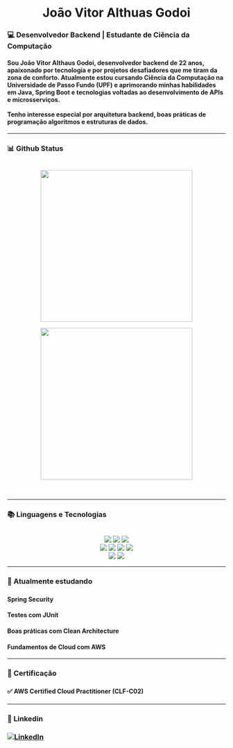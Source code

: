 <h1 align="center">João Vitor Althuas Godoi </h1>

<h3 align="left">💻 Desenvolvedor Backend | Estudante de Ciência da Computação </h3>

<h4>
  Sou João Vitor Althaus Godoi, desenvolvedor backend de 22 anos, apaixonado por tecnologia e por projetos desafiadores que me tiram da zona de conforto.  
  Atualmente estou cursando <strong>Ciência da Computação na Universidade de Passo Fundo (UPF)</strong> e aprimorando minhas habilidades em <strong>Java</strong>, <strong>Spring Boot</strong> e tecnologias voltadas ao desenvolvimento de APIs e microsserviços.
  <br><br>
  Tenho interesse especial por arquitetura backend, boas práticas de programação algoritmos e estruturas de dados. 
</h4>

---

<h3>📊 Github Status</h3>

<br>
<div align = "center">
<img
    width="350"
    src = "https://github-readme-stats.vercel.app/api?username=Joao-Althaus&show_icons=true&theme=radical"
/>

<img
    width="350"
    src = "https://github-readme-stats.vercel.app/api/top-langs/?username=Joao-Althaus&layout=compact&theme=radical"
/>
</div>
<br>

---

<h3>📚 Linguagens e Tecnologias</h3>

<br>

<div align = "center">
  <img src="https://img.shields.io/badge/-Java-007396?logo=java&logoColor=white" />
  <img src="https://img.shields.io/badge/-Spring%20Boot-6DB33F?logo=spring-boot&logoColor=white" />
  <img src="https://img.shields.io/badge/-Python-3776AB?logo=python&logoColor=white" /><br>
  <img src="https://img.shields.io/badge/-C++-00599C?logo=c%2B%2B&logoColor=white" />
  <img src="https://img.shields.io/badge/-SQL-4479A1?logo=postgresql&logoColor=white" />
  <img src="https://img.shields.io/badge/-HTML5-E34F26?logo=html5&logoColor=white" />
  <img src="https://img.shields.io/badge/-CSS3-1572B6?logo=css3&logoColor=white" /><br>
  <img src="https://img.shields.io/badge/-Git-F05032?logo=git&logoColor=white" />
  <img src="https://img.shields.io/badge/-Postman-FF6C37?logo=postman&logoColor=white" /><br>
</div>

---

<h3> 🌱 Atualmente estudando<h3>

  <h4>Spring Security</h4>
  <h4>Testes com JUnit</h4>
  <h4>Boas práticas com Clean Architecture</h4>
  <h4>Fundamentos de Cloud com AWS</h4>

---
<h3> 📜 Certificação <h3>

  <h4>✅ <strong>AWS Certified Cloud Practitioner (CLF-C02)</strong><h4>

---

<h3> 💬 Linkedin <h3>

[![LinkedIn](https://img.shields.io/badge/-LinkedIn-0077B5?logo=linkedin&logoColor=white)](https://www.linkedin.com/in/joao-althaus/)  


